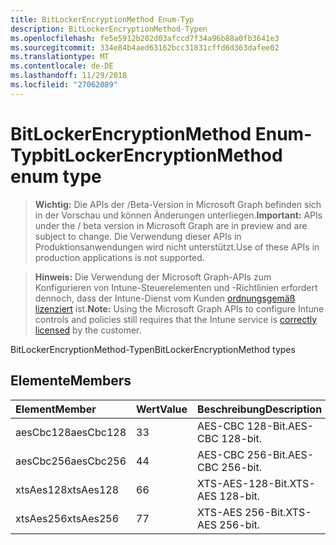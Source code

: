 ```yaml
---
title: BitLockerEncryptionMethod Enum-Typ
description: BitLockerEncryptionMethod-Typen
ms.openlocfilehash: fe5e5912b202d03afccd7f34a96b88a0fb3641e3
ms.sourcegitcommit: 334e84b4aed63162bcc31831cffd6d363dafee02
ms.translationtype: MT
ms.contentlocale: de-DE
ms.lasthandoff: 11/29/2018
ms.locfileid: "27062089"
---
```

# <a name="bitlockerencryptionmethod-enum-type"></a><span data-ttu-id="9ffe9-103">BitLockerEncryptionMethod Enum-Typ</span><span class="sxs-lookup"><span data-stu-id="9ffe9-103">bitLockerEncryptionMethod enum type</span></span>

> <span data-ttu-id="9ffe9-104">**Wichtig:** Die APIs der /Beta-Version in Microsoft Graph befinden sich in der Vorschau und können Änderungen unterliegen.</span><span class="sxs-lookup"><span data-stu-id="9ffe9-104">**Important:** APIs under the / beta version in Microsoft Graph are in preview and are subject to change.</span></span> <span data-ttu-id="9ffe9-105">Die Verwendung dieser APIs in Produktionsanwendungen wird nicht unterstützt.</span><span class="sxs-lookup"><span data-stu-id="9ffe9-105">Use of these APIs in production applications is not supported.</span></span>

> <span data-ttu-id="9ffe9-106">**Hinweis:** Die Verwendung der Microsoft Graph-APIs zum Konfigurieren von Intune-Steuerelementen und -Richtlinien erfordert dennoch, dass der Intune-Dienst vom Kunden [ordnungsgemäß lizenziert](https://go.microsoft.com/fwlink/?linkid=839381) ist.</span><span class="sxs-lookup"><span data-stu-id="9ffe9-106">**Note:** Using the Microsoft Graph APIs to configure Intune controls and policies still requires that the Intune service is [correctly licensed](https://go.microsoft.com/fwlink/?linkid=839381) by the customer.</span></span>

<span data-ttu-id="9ffe9-107">BitLockerEncryptionMethod-Typen</span><span class="sxs-lookup"><span data-stu-id="9ffe9-107">BitLockerEncryptionMethod types</span></span>
## <a name="members"></a><span data-ttu-id="9ffe9-108">Elemente</span><span class="sxs-lookup"><span data-stu-id="9ffe9-108">Members</span></span>
|<span data-ttu-id="9ffe9-109">Element</span><span class="sxs-lookup"><span data-stu-id="9ffe9-109">Member</span></span>|<span data-ttu-id="9ffe9-110">Wert</span><span class="sxs-lookup"><span data-stu-id="9ffe9-110">Value</span></span>|<span data-ttu-id="9ffe9-111">Beschreibung</span><span class="sxs-lookup"><span data-stu-id="9ffe9-111">Description</span></span>|
|:---|:---|:---|
|<span data-ttu-id="9ffe9-112">aesCbc128</span><span class="sxs-lookup"><span data-stu-id="9ffe9-112">aesCbc128</span></span>|<span data-ttu-id="9ffe9-113">3</span><span class="sxs-lookup"><span data-stu-id="9ffe9-113">3</span></span>|<span data-ttu-id="9ffe9-114">AES-CBC 128-Bit.</span><span class="sxs-lookup"><span data-stu-id="9ffe9-114">AES-CBC 128-bit.</span></span>|
|<span data-ttu-id="9ffe9-115">aesCbc256</span><span class="sxs-lookup"><span data-stu-id="9ffe9-115">aesCbc256</span></span>|<span data-ttu-id="9ffe9-116">4</span><span class="sxs-lookup"><span data-stu-id="9ffe9-116">4</span></span>|<span data-ttu-id="9ffe9-117">AES-CBC 256-Bit.</span><span class="sxs-lookup"><span data-stu-id="9ffe9-117">AES-CBC 256-bit.</span></span>|
|<span data-ttu-id="9ffe9-118">xtsAes128</span><span class="sxs-lookup"><span data-stu-id="9ffe9-118">xtsAes128</span></span>|<span data-ttu-id="9ffe9-119">6</span><span class="sxs-lookup"><span data-stu-id="9ffe9-119">6</span></span>|<span data-ttu-id="9ffe9-120">XTS-AES-128-Bit.</span><span class="sxs-lookup"><span data-stu-id="9ffe9-120">XTS-AES 128-bit.</span></span>|
|<span data-ttu-id="9ffe9-121">xtsAes256</span><span class="sxs-lookup"><span data-stu-id="9ffe9-121">xtsAes256</span></span>|<span data-ttu-id="9ffe9-122">7</span><span class="sxs-lookup"><span data-stu-id="9ffe9-122">7</span></span>|<span data-ttu-id="9ffe9-123">XTS-AES 256-Bit.</span><span class="sxs-lookup"><span data-stu-id="9ffe9-123">XTS-AES 256-bit.</span></span>|





